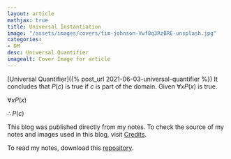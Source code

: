 ```yaml
---
layout: article
mathjax: true
title: Universal Instantiation
image: "/assets/images/covers/tim-johnson-Vwf8q3RzBRE-unsplash.jpg"
categories:
- DM
desc: Universal Quantifier 
imagealt: Cover Image for article
---
```


[Universal Quantifier]({% post_url 2021-06-03-universal-quantifier %})
It concludes that $P(c)$ is true if $c$ is part of the domain. Given $\forall xP(x)$ is true.

































































































































































































































































































































































































$\forall xP(x)$
































































































































































































































































































































































































$\therefore P(c)$

































































































































































































































































































































































































This blog was published directly from my notes.
To check the source of my notes and images used in this blog, visit <a href="/credits.html" target="_blank">Credits</a>.

To read my notes, download this <a href="https://github.com/bovem/CS" target="blank">repository</a>.